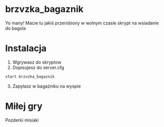 # brzvzka_bagaznik

Yo many! Macie tu jakiś przerobiony w wolnym czasie skrypt na wsiadanie do bagola


# Instalacja

1. Wgrywasz do skryptow
2. Dopisujesz do server.cfg
```sh
start brzvzka_bagaznik
```
3. Zapylasz w bagażniku na wyspie

# Miłej gry
Pozderki misiaki
